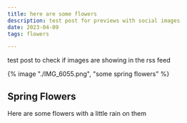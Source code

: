 ```yaml
---
title: here are some flowers
description: test post for previews with social images
date: 2023-04-09
tags: flowers

---
```

test post to check if images are showing in the rss feed


{% image "./IMG_6055.png", "some spring flowers" %}

## Spring Flowers

Here are some flowers with a little rain on them

